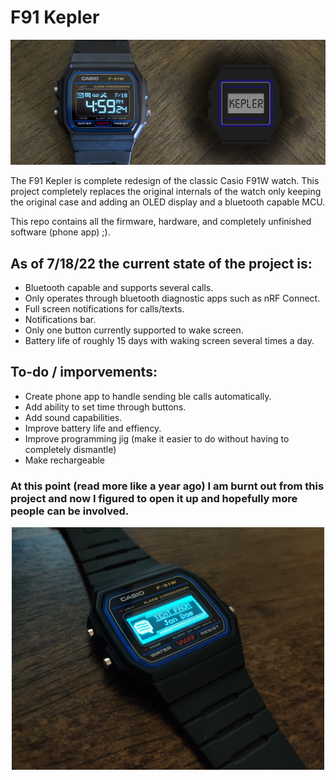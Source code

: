 # F91 Kepler

<p align="center">
  <img src="Hardware/images/main.jpg" alt="Old & New Display Design" width="600"/>
</p>

The F91 Kepler is complete redesign of the classic Casio F91W watch. This project completely replaces the original internals of the watch only keeping the original case and adding an OLED display and a bluetooth capable MCU.

This repo contains all the firmware, hardware, and completely unfinished software (phone app) ;).

## As of 7/18/22 the current state of the project is:
- Bluetooth capable and supports several calls.
- Only operates through bluetooth diagnostic apps such as nRF Connect.
- Full screen notifications for calls/texts.
- Notifications bar.
- Only one button currently supported to wake screen.
- Battery life of roughly 15 days with waking screen several times a day.

## To-do / imporvements:
- Create phone app to handle sending ble calls automatically.
- Add ability to set time through buttons.
- Add sound capabilities. 
- Improve battery life and effiency.
- Improve programming jig (make it easier to do without having to completely dismantle)
- Make rechargeable



### At this point (read more like a year ago) I am burnt out from this project and now I figured to open it up and hopefully more people can be involved.


<p align="center">
  <img src="Hardware/images/text_from.jpg" alt="Old & New Display Design" width="500"/>
</p>

